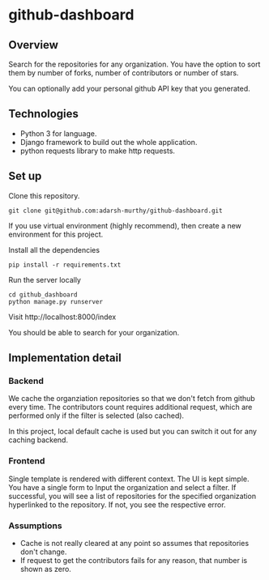 # github-dashboard

## Overview

Search for the repositories for any organization. You have the option to sort
them by number of forks, number of contributors or number of stars.

You can optionally add your personal github API key that you generated.

## Technologies

- Python 3 for language.
- Django framework to build out the whole application.
- python requests library to make http requests.

## Set up

Clone this repository.

`git clone git@github.com:adarsh-murthy/github-dashboard.git`

If you use virtual environment (highly recommend), then create a new
environment for this project.

Install all the dependencies

`pip install -r requirements.txt`

Run the server locally
```
cd github_dashboard
python manage.py runserver
```

Visit http://localhost:8000/index

You should be able to search for your organization.


## Implementation detail

### Backend

We cache the organziation repositories so that we don't fetch from github every
time. The contributors count requires additional request, which are performed
only if the filter is selected (also cached).

In this project, local default cache is used but you can switch it out for any
caching backend.

### Frontend

Single template is rendered with different context. The UI is kept simple.
You have a single form to Input the organization and select a filter.
If successful, you will see a list of repositories for the specified
organization hyperlinked to the repository. If not, you see the respective
error.

### Assumptions

- Cache is not really cleared at any point so assumes that repositories don't
  change.
- If request to get the contributors fails for any reason, that number is shown
  as zero.
